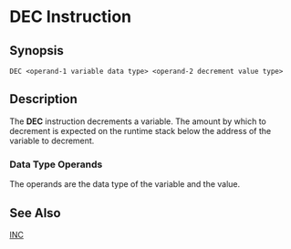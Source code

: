 # DEC Instruction

## Synopsis

```
DEC <operand-1 variable data type> <operand-2 decrement value type>
```

## Description

The **DEC** instruction decrements a variable. The amount by which to decrement is
expected on the runtime stack below the address of the variable to decrement.

### Data Type Operands

The operands are the data type of the variable and the value.

## See Also

[INC](/icode/mne/inc)
